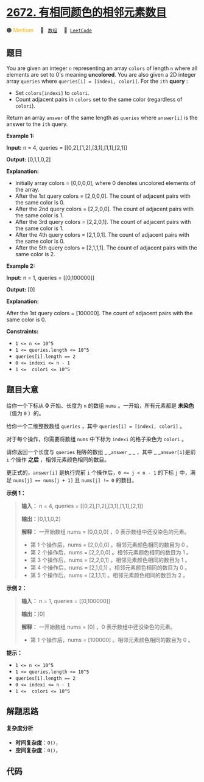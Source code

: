 # [2672. 有相同颜色的相邻元素数目](https://leetcode.com/problems/number-of-adjacent-elements-with-the-same-color)

🟠 <font color=#ffb800>Medium</font>&emsp; 🔖&ensp; [`数组`](/leetcode-js/outline/tag/array.md)&emsp; 🔗&ensp;[`LeetCode`](https://leetcode.com/problems/number-of-adjacent-elements-with-the-same-color)

## 题目

You are given an integer `n` representing an array `colors` of length `n`
where all elements are set to 0's meaning **uncolored**. You are also given a
2D integer array `queries` where `queries[i] = [indexi, colori]`. For the
`ith` **query** :

  * Set `colors[indexi]` to `colori`.
  * Count adjacent pairs in `colors` set to the same color (regardless of `colori`).

Return an array `answer` of the same length as `queries` where `answer[i]` is
the answer to the `ith` query.



**Example 1:**

**Input:** n = 4, queries = [[0,2],[1,2],[3,1],[1,1],[2,1]]

**Output:** [0,1,1,0,2]

**Explanation:**

  * Initially array colors = [0,0,0,0], where 0 denotes uncolored elements of the array.
  * After the 1st query colors = [2,0,0,0]. The count of adjacent pairs with the same color is 0.
  * After the 2nd query colors = [2,2,0,0]. The count of adjacent pairs with the same color is 1.
  * After the 3rd query colors = [2,2,0,1]. The count of adjacent pairs with the same color is 1.
  * After the 4th query colors = [2,1,0,1]. The count of adjacent pairs with the same color is 0.
  * After the 5th query colors = [2,1,1,1]. The count of adjacent pairs with the same color is 2.

**Example 2:**

**Input:** n = 1, queries = [[0,100000]]

**Output:** [0]

**Explanation:**

After the 1st query colors = [100000]. The count of adjacent pairs with the
same color is 0.



**Constraints:**

  * `1 <= n <= 10^5`
  * `1 <= queries.length <= 10^5`
  * `queries[i].length == 2`
  * `0 <= indexi <= n - 1`
  * `1 <=  colori <= 10^5`


## 题目大意

给你一个下标从 **0**  开始、长度为 `n` 的数组 `nums` 。一开始，所有元素都是 **未染色**  （值为 `0` ）的。

给你一个二维整数数组 `queries` ，其中 `queries[i] = [indexi, colori]` 。

对于每个操作，你需要将数组 `nums` 中下标为 `indexi` 的格子染色为 `colori` 。

请你返回一个长度与 `queries` 相等的数组 _ _`answer` _ _ ，其中 _ _`answer[i]`是前 `i` 个操作 **之后**
，相邻元素颜色相同的数目。

更正式的，`answer[i]` 是执行完前 `i` 个操作后，`0 <= j < n - 1` 的下标 `j` 中，满足 `nums[j] ==
nums[j + 1]` 且 `nums[j] != 0` 的数目。



**示例 1：**

> 
> 
> 
> 
> 
> **输入：** n = 4, queries = [[0,2],[1,2],[3,1],[1,1],[2,1]]
> 
> **输出：**[0,1,1,0,2]
> 
> **解释：** 一开始数组 nums = [0,0,0,0] ，0 表示数组中还没染色的元素。
> - 第 1 个操作后，nums = [2,0,0,0] 。相邻元素颜色相同的数目为 0 。
> - 第 2 个操作后，nums = [2,2,0,0] 。相邻元素颜色相同的数目为 1 。
> - 第 3 个操作后，nums = [2,2,0,1] 。相邻元素颜色相同的数目为 1 。
> - 第 4 个操作后，nums = [2,1,0,1] 。相邻元素颜色相同的数目为 0 。
> - 第 5 个操作后，nums = [2,1,1,1] 。相邻元素颜色相同的数目为 2 。
> 
> 

**示例 2：**

> 
> 
> 
> 
> 
> **输入：** n = 1, queries = [[0,100000]]
> 
> **输出：**[0]
> 
> **解释：** 一开始数组 nums = [0] ，0 表示数组中还没染色的元素。
> - 第 1 个操作后，nums = [100000] 。相邻元素颜色相同的数目为 0 。
> 
> 



**提示：**

  * `1 <= n <= 10^5`
  * `1 <= queries.length <= 10^5`
  * `queries[i].length == 2`
  * `0 <= indexi <= n - 1`
  * `1 <=  colori <= 10^5`


## 解题思路

#### 复杂度分析

- **时间复杂度**：`O()`，
- **空间复杂度**：`O()`，

## 代码

```javascript

```
